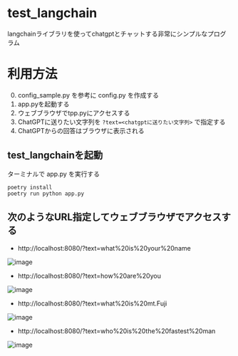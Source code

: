 # test_langchain
langchainライブラリを使ってchatgptとチャットする非常にシンプルなプログラム

# 利用方法
0. config_sample.py を参考に config.py を作成する
1. app.pyを起動する
2. ウェブブラウザでtpp.pyにアクセスする
3. ChatGPTに送りたい文字列を `?text=<chatgptに送りたい文字列>` で指定する
3. ChatGPTからの回答はブラウザに表示される

## test_langchainを起動
ターミナルで app.py を実行する
```
poetry install
poetry run python app.py
```

## 次のようなURL指定してウェブブラウザでアクセスする
- http://localhost:8080/?text=what%20is%20your%20name

![image](https://github.com/aRaikoFunakami/test_langchain/assets/611793/c0260b75-323c-46a3-b397-7f1295600b58)

- http://localhost:8080/?text=how%20are%20you

![image](https://github.com/aRaikoFunakami/test_langchain/assets/611793/24ea5868-2c42-43db-b245-f5ecb7b9b593)

- http://localhost:8080/?text=what%20is%20mt.Fuji

![image](https://github.com/aRaikoFunakami/test_langchain/assets/611793/4a044a96-c704-409e-a061-2007e848d486)

- http://localhost:8080/?text=who%20is%20the%20fastest%20man

![image](https://github.com/aRaikoFunakami/test_langchain/assets/611793/b1693c2f-482b-4077-b46f-39617ff38875)

